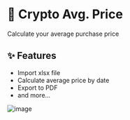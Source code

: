 # 🚀 Crypto Avg. Price

Calculate your average purchase price

## ✨ Features

- Import xlsx file
- Calculate average price by date
- Export to PDF
- and more...


![image](https://user-images.githubusercontent.com/63687573/151408083-7d153449-79e8-4a46-83a9-5334eb554635.png)
